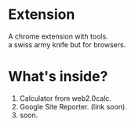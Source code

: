 # Extension
A chrome extension with tools.  
a swiss army knife but for browsers.  
# What's inside?

1. Calculator from web2.0calc.  
2. Google Site Reporter. (link soon).  
3. soon.  
